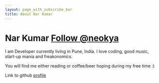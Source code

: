 ```yaml
---
layout: page_with_subscribe_bar
title: About Nar Kumar
---
```


Nar Kumar <a href="https://twitter.com/miscsecurity" class="twitter-follow-button" data-show-count="false" onclick="_gaq.push(['_trackEvent', 'Followed', 'Twitter', 'top of about page']);">Follow @neokya</a>
============
I am Developer currently living in Pune, India. I love coding, good music, start-up mania and freakonomics.

You will find me either reading or coffee/beer hoping during my free time :)

Link to github [profile](https://www.github.com/neo)
